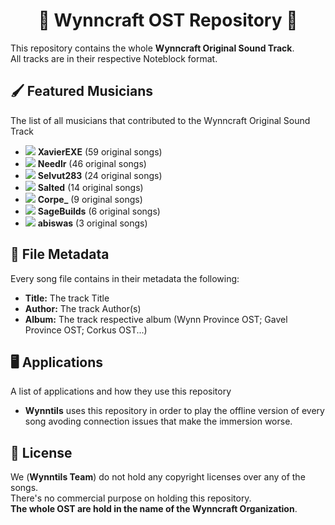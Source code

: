 <p align="center">
<h1 align="center">🎵 Wynncraft OST Repository 🎵</h1>
</p>

This repository contains the whole <b>Wynncraft Original Sound Track</b>.<br>
All tracks are in their respective Noteblock format.

## 🖌️ Featured Musicians
The list of all musicians that contributed to the Wynncraft Original Sound Track
 * <img src="https://minotar.net/avatar/2260e5e7-8b95-46bf-8cea-a5dc633d1eb4/16"> **XavierEXE** (59 original songs)
 * <img src="https://minotar.net/avatar/9c82f840-68fd-4cb7-b583-fa50db2b5653/16"> **Needlr** (46 original songs)
 * <img src="https://minotar.net/avatar/1fd9f257-eb69-4ebf-b704-e4a0d5f42e95/16"> **Selvut283** (24 original songs)
 * <img src="https://minotar.net/avatar/1ed075fc-5aa9-42e0-a29f-640326c1d80c/16"> **Salted** (14 original songs)
 * <img src="https://minotar.net/avatar/391a5ea1-1145-4df1-b8a2-ca23f36ddb9f/16"> **Corpe_** (9 original songs)
 * <img src="https://minotar.net/avatar/6ce7ec13-8240-41cb-8063-c5bd396819ff/16"> **SageBuilds** (6 original songs)
 * <img src="https://minotar.net/avatar/5f296089-ebcc-4106-85ce-db99adede960/16"> **abiswas** (3 original songs)
 
## 💾 File Metadata
Every song file contains in their metadata the following:
 * **Title:** The track Title
 * **Author:** The track Author(s)
 * **Album:** The track respective album (Wynn Province OST; Gavel Province OST; Corkus OST...)
 
## 🖥️ Applications
A list of applications and how they use this repository
 * **Wynntils** uses this repository in order to play the offline version of every song avoding connection issues that make the immersion worse.
  
## 📰 License
We (**Wynntils Team**) do not hold any copyright licenses over any of the songs.<br>
There's no commercial purpose on holding this repository.<br>
**The whole OST are hold in the name of the Wynncraft Organization**.

